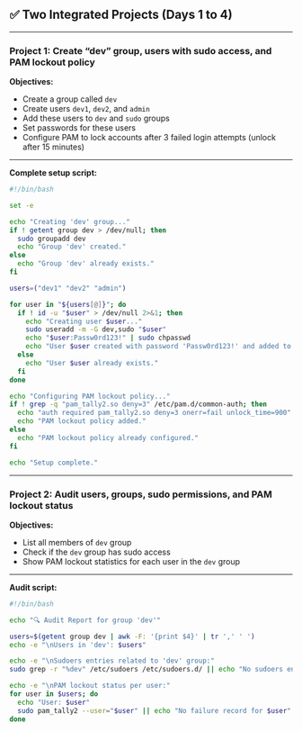 ## ✅ Two Integrated Projects (Days 1 to 4)

---

### Project 1: Create “dev” group, users with sudo access, and PAM lockout policy

**Objectives:**

* Create a group called `dev`
* Create users `dev1`, `dev2`, and `admin`
* Add these users to `dev` and `sudo` groups
* Set passwords for these users
* Configure PAM to lock accounts after 3 failed login attempts (unlock after 15 minutes)

---

**Complete setup script:**

```bash
#!/bin/bash

set -e

echo "Creating 'dev' group..."
if ! getent group dev > /dev/null; then
  sudo groupadd dev
  echo "Group 'dev' created."
else
  echo "Group 'dev' already exists."
fi

users=("dev1" "dev2" "admin")

for user in "${users[@]}"; do
  if ! id -u "$user" > /dev/null 2>&1; then
    echo "Creating user $user..."
    sudo useradd -m -G dev,sudo "$user"
    echo "$user:Passw0rd123!" | sudo chpasswd
    echo "User $user created with password 'Passw0rd123!' and added to dev,sudo groups."
  else
    echo "User $user already exists."
  fi
done

echo "Configuring PAM lockout policy..."
if ! grep -q "pam_tally2.so deny=3" /etc/pam.d/common-auth; then
  echo "auth required pam_tally2.so deny=3 onerr=fail unlock_time=900" | sudo tee -a /etc/pam.d/common-auth
  echo "PAM lockout policy added."
else
  echo "PAM lockout policy already configured."
fi

echo "Setup complete."
```

---

### Project 2: Audit users, groups, sudo permissions, and PAM lockout status

**Objectives:**

* List all members of `dev` group
* Check if the `dev` group has sudo access
* Show PAM lockout statistics for each user in the `dev` group

---

**Audit script:**

```bash
#!/bin/bash

echo "🔍 Audit Report for group 'dev'"

users=$(getent group dev | awk -F: '{print $4}' | tr ',' ' ')
echo -e "\nUsers in 'dev': $users"

echo -e "\nSudoers entries related to 'dev' group:"
sudo grep -r "%dev" /etc/sudoers /etc/sudoers.d/ || echo "No sudoers entries found for group dev."

echo -e "\nPAM lockout status per user:"
for user in $users; do
  echo "User: $user"
  sudo pam_tally2 --user="$user" || echo "No failure record for $user"
done
```
